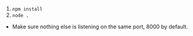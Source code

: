 1. `npm install`
2. `node .`

* Make sure nothing else is listening on the same port, 8000 by default.

